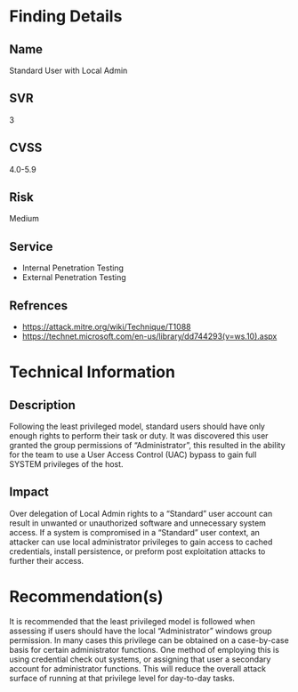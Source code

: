 
# Finding Details 

## Name
  Standard User with Local Admin 
## SVR
  3
## CVSS
  4.0-5.9
## Risk
  Medium
## Service
  * Internal Penetration Testing
  * External Penetration Testing 
## Refrences
  * https://attack.mitre.org/wiki/Technique/T1088
  * https://technet.microsoft.com/en-us/library/dd744293(v=ws.10).aspx
 
# Technical Information

## Description 
Following the least privileged model, standard users should have only enough rights to perform their task or duty. It was discovered this user granted the group permissions of “Administrator”, this resulted in the ability for the team to use a User Access Control (UAC) bypass to gain full SYSTEM privileges of the host.  

## Impact
Over delegation of Local Admin rights to a “Standard” user account can result in unwanted or unauthorized software and unnecessary system access. If a system is compromised in a “Standard” user context, an attacker can use local administrator privileges to  gain access to cached credentials, install persistence, or preform post exploitation attacks to further their access.  

# Recommendation(s)
It is recommended that the least privileged model is followed when assessing if users should have the local “Administrator” windows group permission. In many cases this privilege can be obtained on a case-by-case basis for certain administrator functions. One method of employing this is using credential check out systems, or assigning that user a secondary account for administrator functions. This will reduce the overall attack surface of running at that privilege level for day-to-day tasks. 
